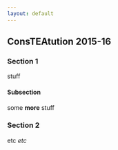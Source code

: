```yaml
---
layout: default
---
```


## ConsTEAtution 2015-16

### Section 1

stuff

#### Subsection

some **more** stuff

### Section 2

etc *etc*
